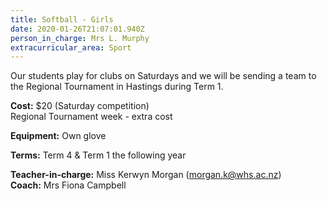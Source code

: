 ```yaml
---
title: Softball - Girls
date: 2020-01-26T21:07:01.940Z
person_in_charge: Mrs L. Murphy
extracurricular_area: Sport
---
```

Our students play for clubs on Saturdays and we will be sending a team to the Regional Tournament in Hastings during Term 1.

**Cost:** $20 (Saturday competition)  
Regional Tournament week - extra cost

**Equipment:** Own glove

**Terms:** Term 4 & Term 1 the following year 

**Teacher-in-charge:** Miss Kerwyn Morgan (morgan.k@whs.ac.nz)  
**Coach:** Mrs Fiona Campbell
